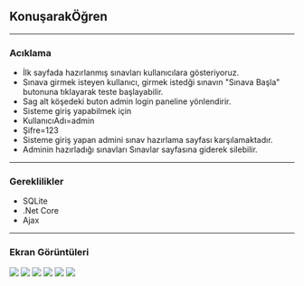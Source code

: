 ## KonuşarakÖğren
------------------------------------------

### Acıklama
* İlk sayfada hazırlanmış sınavları kullanıcılara gösteriyoruz.
* Sınava girmek isteyen kullanıcı, girmek istedği sınavın "Sınava Başla" butonuna tıklayarak teste başlayabilir.
* Sag alt köşedeki buton admin login paneline yönlendirir.
* Sisteme giriş yapabilmek için 
* KullanıcıAdı=admin
* Şifre=123
* Sisteme giriş yapan admini sınav hazırlama sayfası karşılamaktadır.
* Adminin hazırladığı sınavları Sınavlar sayfasına giderek silebilir.


------------------------------------------
### Gereklilikler

* SQLite
* .Net Core
* Ajax
------------------------------------------
### Ekran Görüntüleri

![](https://i.hizliresim.com/lcci7mm.png)
![](https://i.hizliresim.com/8m7316j.png)
![](https://i.hizliresim.com/if3j6hy.png)
![](https://i.hizliresim.com/7ixy5sj.png)
![](https://i.hizliresim.com/p3yzvf0.png)
![](https://i.hizliresim.com/nbrgoxr.png)

